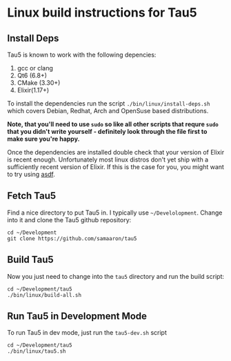 # Linux build instructions for Tau5

## Install Deps

Tau5 is known to work with the following depencies:

1. gcc or clang
2. Qt6 (6.8+)
3. CMake (3.30+)
4. Elixir(1.17+)

To install the dependencies run the script `./bin/linux/install-deps.sh` which covers Debian, Redhat, Arch and OpenSuse based distributions.

**Note, that you'll need to use `sudo` so like all other scripts that requre `sudo` that you didn't write yourself - definitely look through the file first to make sure you're happy.**

Once the dependencies are installed double check that your version of Elixir is recent enough. Unfortunately most linux distros don't yet ship with a sufficiently recent version of Elixir. If this is the case for you, you might want to try using [asdf](https://github.com/asdf-vm/asdf).

## Fetch Tau5

Find a nice directory to put Tau5 in. I typically use `~/Develolopment`. Change into it and clone the Tau5 github repository:

```
cd ~/Development
git clone https://github.com/samaaron/tau5
```

## Build Tau5

Now you just need to change into the `tau5` directory and run the build script:

```
cd ~/Development/tau5
./bin/linux/build-all.sh
```

## Run Tau5 in Development Mode

To run Tau5 in dev mode, just run the `tau5-dev.sh` script

```
cd ~/Development/tau5
./bin/linux/tau5.sh
```



